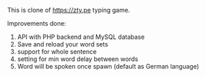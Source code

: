 This is clone of https://zty.pe typing game.

Improvements done:
1. API with PHP backend and MySQL database
2. Save and reload your word sets
3. support for whole sentence
4. setting for min word delay between words
5. Word will be spoken once spawn (default as German language) 
